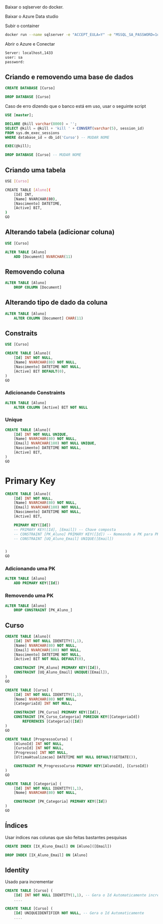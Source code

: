 
Baixar o sqlserver do docker.

Baixar o Azure Data studio

Subir o container

```sh
docker run --name sqlserver -e "ACCEPT_EULA=Y" -e "MSSQL_SA_PASSWORD=1q2w3e4r@#$" -p 1433:1433 -d mcr.microsoft.com/mssql/server
```

Abrir o Azure e Conectar

```sh
Server: localhost,1433
user: sa 
password:

```

## Criando e removendo uma base de dados

```sql
CREATE DATABASE [Curso]

DROP DATABASE [Curso]
```

Caso de erro dizendo que o banco está em uso, usar o seguinte script

```sql
USE [master];

DECLARE @kill varchar(8000) = '';
SELECT @kill = @kill + 'kill ' + CONVERT(varchar(5), session_id)
FROM sys.dm_exec_sessions
WHERE database_id = db_id('Curso') -- MUDAR NOME 

EXEC(@kill);

DROP DATABASE [Curso] -- MUDAR NOME 
```

## Criando uma tabela

```sh
USE [Curso]

CREATE TABLE [Aluno](
    [Id] INT,
    [Name] NVARCHAR(80),
    [Nascimento] DATETIME,
    [Active] BIT,
)
GO
```

## Alterando tabela (adicionar coluna)

```sql 
USE [Curso]

ALTER TABLE [Aluno]
    ADD [Document] NVARCHAR(11)
```

## Removendo coluna

```sql 
ALTER TABLE [Aluno]
    DROP COLUMN [Document]
```

## Alterando tipo de dado da coluna

```sql
ALTER TABLE [Aluno]
    ALTER COLUMN [Document] CHAR(11)
```

## Constraits

```sql 
USE [Curso]

CREATE TABLE [Aluno](
    [Id] INT NOT NULL,
    [Name] NVARCHAR(80) NOT NULL,
    [Nascimento] DATETIME NOT NULL,
    [Active] BIT DEFAULT(0),
)
GO

```

### Adicionando Constraints

```sql 
ALTER TABLE [Aluno]
    ALTER COLUMN [Active] BIT NOT NULL

```

### Unique

```sql
CREATE TABLE [Aluno](
    [Id] INT NOT NULL UNIQUE,
    [Name] NVARCHAR(80) NOT NULL,
    [Email] NVARCHAR(180) NOT NULL UNIQUE,
    [Nascimento] DATETIME NOT NULL,
    [Active] BIT,
)
GO
```

# Primary Key

```sql
CREATE TABLE [Aluno](
    [Id] INT NOT NULL,
    [Name] NVARCHAR(80) NOT NULL,
    [Email] NVARCHAR(180) NOT NULL,
    [Nascimento] DATETIME NOT NULL,
    [Active] BIT,

    PRIMARY KEY([Id]) 
    -- PRIMARY KEY([Id], [Email]) -- Chave composta
    -- CONSTRAINT [PK_Aluno] PRIMARY KEY([Id]) -- Nomeando a PK para PK_Aluno
    -- CONSTRAINT [UQ_Aluno_Email] UNIQUE([Email])


)
GO
```

### Adicionando uma PK

```sql
ALTER TABLE [Aluno]
    ADD PRIMARY KEY([Id])
```

### Removendo uma PK

```sql
ALTER TABLE [Aluno]
    DROP CONSTRAINT [PK_Aluno_]
```

## Curso

```sql
CREATE TABLE [Aluno](
    [Id] INT NOT NULL IDENTITY(1,1),
    [Name] NVARCHAR(80) NOT NULL,
    [Email] NVARCHAR(180) NOT NULL,
    [Nascimento] DATETIME NOT NULL,
    [Active] BIT NOT NULL DEFAULT(0),

    CONSTRAINT [PK_Aluno] PRIMARY KEY([Id]), 
    CONSTRAINT [UQ_Aluno_Email] UNIQUE([Email]), 
)
GO

CREATE TABLE [Curso] (
    [Id] INT NOT NULL IDENTITY(1,1),
    [Nome] NVARCHAR(80) NOT NULL,
    [CategoriaId] INT NOT NULL,

    CONSTRAINT [PK_Curso] PRIMARY KEY([Id]),
    CONSTRAINT [FK_Curso_Categoria] FOREIGN KEY([CategoriaId])
        REFERENCES [Categoria]([Id])
)
GO

CREATE TABLE [ProgressoCurso] (
    [AlunoId] INT NOT NULL,
    [CursoId] INT NOT NULL,
    [Progresso] INT NOT NULL,
    [UltimaAtualizacao] DATETIME NOT NULL DEFAULT(GETDATE()),

    CONSTRAINT PK_ProgressoCurso PRIMARY KEY([AlunoId], [CursoId])
)
GO

CREATE TABLE [Categoria] (
    [Id] INT NOT NULL IDENTITY(1,1),
    [Nome] NVARCHAR(80) NOT NULL,

    CONSTRAINT [PK_Categoria] PRIMARY KEY([Id])
)
GO

```

## Índices

Usar índices nas colunas que são feitas bastantes pesquisas

```sql
CREATE INDEX [IX_Aluno_Email] ON [Aluno]([Email])

DROP INDEX [IX_Aluno_Email] ON [Aluno]

```

## Identity

Usado para incrementar 

```sql
CREATE TABLE [Curso] (
    [Id] INT NOT NULL IDENTITY(1,1), -- Gera o Id Automaticamente incrementado de 1 em 1
    ....
```

```sql
CREATE TABLE [Curso] (
    [Id] UNIQUEIDENTIFIER NOT NULL, -- Gera o Id Automaticamente
    ....
```


